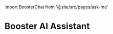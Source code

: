 import BoosterChat from '@site/src/pages/ask-me'

# Booster AI Assistant

<BoosterChat embedded={true} />